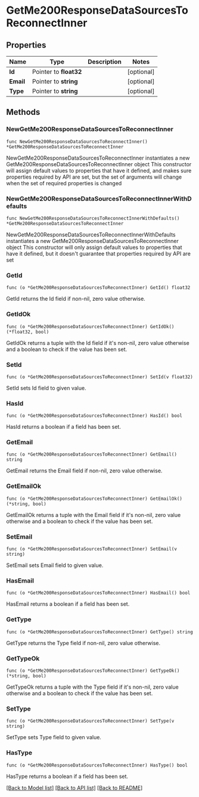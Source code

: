 # GetMe200ResponseDataSourcesToReconnectInner

## Properties

Name | Type | Description | Notes
------------ | ------------- | ------------- | -------------
**Id** | Pointer to **float32** |  | [optional] 
**Email** | Pointer to **string** |  | [optional] 
**Type** | Pointer to **string** |  | [optional] 

## Methods

### NewGetMe200ResponseDataSourcesToReconnectInner

`func NewGetMe200ResponseDataSourcesToReconnectInner() *GetMe200ResponseDataSourcesToReconnectInner`

NewGetMe200ResponseDataSourcesToReconnectInner instantiates a new GetMe200ResponseDataSourcesToReconnectInner object
This constructor will assign default values to properties that have it defined,
and makes sure properties required by API are set, but the set of arguments
will change when the set of required properties is changed

### NewGetMe200ResponseDataSourcesToReconnectInnerWithDefaults

`func NewGetMe200ResponseDataSourcesToReconnectInnerWithDefaults() *GetMe200ResponseDataSourcesToReconnectInner`

NewGetMe200ResponseDataSourcesToReconnectInnerWithDefaults instantiates a new GetMe200ResponseDataSourcesToReconnectInner object
This constructor will only assign default values to properties that have it defined,
but it doesn't guarantee that properties required by API are set

### GetId

`func (o *GetMe200ResponseDataSourcesToReconnectInner) GetId() float32`

GetId returns the Id field if non-nil, zero value otherwise.

### GetIdOk

`func (o *GetMe200ResponseDataSourcesToReconnectInner) GetIdOk() (*float32, bool)`

GetIdOk returns a tuple with the Id field if it's non-nil, zero value otherwise
and a boolean to check if the value has been set.

### SetId

`func (o *GetMe200ResponseDataSourcesToReconnectInner) SetId(v float32)`

SetId sets Id field to given value.

### HasId

`func (o *GetMe200ResponseDataSourcesToReconnectInner) HasId() bool`

HasId returns a boolean if a field has been set.

### GetEmail

`func (o *GetMe200ResponseDataSourcesToReconnectInner) GetEmail() string`

GetEmail returns the Email field if non-nil, zero value otherwise.

### GetEmailOk

`func (o *GetMe200ResponseDataSourcesToReconnectInner) GetEmailOk() (*string, bool)`

GetEmailOk returns a tuple with the Email field if it's non-nil, zero value otherwise
and a boolean to check if the value has been set.

### SetEmail

`func (o *GetMe200ResponseDataSourcesToReconnectInner) SetEmail(v string)`

SetEmail sets Email field to given value.

### HasEmail

`func (o *GetMe200ResponseDataSourcesToReconnectInner) HasEmail() bool`

HasEmail returns a boolean if a field has been set.

### GetType

`func (o *GetMe200ResponseDataSourcesToReconnectInner) GetType() string`

GetType returns the Type field if non-nil, zero value otherwise.

### GetTypeOk

`func (o *GetMe200ResponseDataSourcesToReconnectInner) GetTypeOk() (*string, bool)`

GetTypeOk returns a tuple with the Type field if it's non-nil, zero value otherwise
and a boolean to check if the value has been set.

### SetType

`func (o *GetMe200ResponseDataSourcesToReconnectInner) SetType(v string)`

SetType sets Type field to given value.

### HasType

`func (o *GetMe200ResponseDataSourcesToReconnectInner) HasType() bool`

HasType returns a boolean if a field has been set.


[[Back to Model list]](../README.md#documentation-for-models) [[Back to API list]](../README.md#documentation-for-api-endpoints) [[Back to README]](../README.md)



